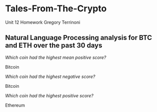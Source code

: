 # Tales-From-The-Crypto
Unit 12 Homework 
Gregory Terrinoni

## Natural Language Processing analysis for BTC and ETH over the past 30 days


*Which coin had the highest mean positive score?*

Bitcoin

*Which coin had the highest negative score?*

Bitcoin

*Which coin had the highest positive score?*

Ethereum
